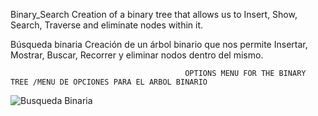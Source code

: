 Binary_Search
Creation of a binary tree that allows us to Insert, Show, Search, Traverse and eliminate nodes within it. 

Búsqueda binaria
Creación de un árbol binario que nos permite Insertar, Mostrar, Buscar, Recorrer y eliminar nodos dentro del mismo. 

                                           OPTIONS MENU FOR THE BINARY TREE /MENU DE OPCIONES PARA EL ARBOL BINARIO
   ![Busqueda Binaria](https://user-images.githubusercontent.com/68364639/121408575-2d3f5e80-c926-11eb-97f5-101278e475c8.png)
